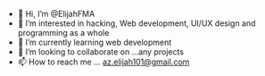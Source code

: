 - 👋 Hi, I’m @ElijahFMA
- 👀 I’m interested in hacking, Web development, UI/UX design and programming as a whole
- 🌱 I’m currently learning web development 
- 💞️ I’m looking to collaborate on ...any projects 
- 📫 How to reach me ... az.elijah101@gmail.com
<!---
ElijahFMA/ElijahFMA is a ✨ special ✨ repository because its `README.md` (this file) appears on your GitHub profile.
You can click the Preview link to take a look at your changes.
--->
